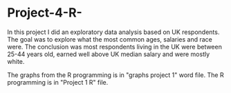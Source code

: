 # Project-4-R-

In this project I did an exploratory data analysis based on UK respondents. The goal was to explore what the most common ages, salaries and race were. The conclusion was most respondents living in the UK were between 25-44 years old, earned well above UK median salary and were mostly white.

The graphs from the R programming is in "graphs project 1" word file. The R programming is in "Project 1 R" file.
